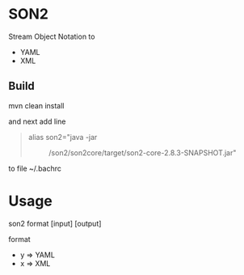 # SON2

Stream Object Notation to
* YAML
* XML
<!---
* CVS
* Properties
-->

## Build
mvn clean install

and next add line

> alias son2="java -jar <dir>/son2/son2core/target/son2-core-2.8.3-SNAPSHOT.jar"

to file ~/.bachrc

# Usage

son2 format [input] [output]

format
* y => YAML
* x => XML

